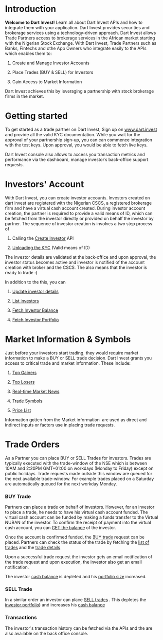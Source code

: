 # Introduction
**Welcome to Dart Invest!** Learn all about Dart Invest APIs and how to integrate them with your application. Dart Invest provides securities and brokerage services using a technology-driven approach. Dart Invest allows Trade Partners access to brokerage services in the African market starting with the Nigerian Stock Exchange. With Dart Invest, Trade Partners such as Banks, Fintechs and othe App Owners who integrate easily to the APIs which enables them to: 

1. Create and Manage Investor Accounts

2. Place Trades (BUY & SELL) for Investors

3. Gain Access to Market Information

Dart Invest achieves this by leveraging a partnership with stock brokerage firms in the market.

# Getting started

To get started as a trade partner on Dart Invest, Sign up on www.dart.invest and provide all the valid KYC documentation. While you wait for the approval of your partnership sign-up, you can can commence integration with the test keys. Upon approval, you would be able to fetch live keys.

Dart Invest console also allows to access you transaction metrics and performance via the dashboard, manage investor’s back-office support requests.

# Investors' Account
With Dart Invest, you can create investor accounts. Investors created on dart invest are registered with the Nigerian CSCS, a registered brokerage firm and have a virtual cash account created. During investor account creation, the partner is required to provide a valid means of ID, which can be fetched from the investor directly or provided on behalf the investor by partner. The sequence of investor creation is involves a two step process of 

1. Calling the [Create Investor](api.md#create-investor) API  

2. [Uploading the KYC](api.md#upload-kyc) (Valid means of ID)

The investor details are validated at the back-office and upon approval, the investor status becomes active and investor is notified of the account creation with broker and the CSCS. The also means that the investor is ready to trade :)

In addition to the this, you can 

1. [Update investor details](api.md#update-investor)

2. [List investors](api.md#list-investors)

3. [Fetch Investor Balance](api.md#fetch-investor39s-balance)

4. [Fetch Investor Portfolio](api.md#fetch-investor39s-portfolio)

# Market Information & Symbols
Just before your investors start trading, they would require market information to make a BUY or SELL trade decision. Dart Invest grants you access to critical trade and market information. These include:

1. [Top Gainers](api.md#top-gainers-information)

2. [Top Losers](api.md#top-losers-information)

3. [Real-time Market News](api.md#market-news)

4. [Trade Symbols](api.md#symbols-list)

5. [Price List](api.md#price-list)

Information gotten from the Market information  are used as direct and indirect inputs or factors use in placing trade requests.

# Trade Orders

As a Partner you can place BUY or SELL Trades for investors. Trades are typically executed with the trade-window of the NSE which is between 10AM and 2:20PM GMT+01:00 on workdays (Monday to Friday) except on public holidays. Trade requests made outside this window are queued for the next available trade-window.  For example trades placed on a Saturday are automatically queued for the next workday Monday.

### BUY Trade

Partners can place a trade on behalf of investors. However, for an investor to place a trade, he needs to have his virtual cash account funded. The virtual cash account can be funded by making a funds transfer to the Virtual NUBAN of the investor.  To confirm the receipt of payment into the virtual cash account, you can [GET the balance](api.md#fetch-investor39s-balance) of the investor.

Once the account is confirmed funded, the [BUY trade](api.md#create-transaction)  request can be placed. Partners can check the status of the trade by fetching the [list of  trades](api.md#list-transactions-by-date)  and the [trade details](api.md#fetch-transactions-by-transaction-reference) 

Upon a successful trade request the investor gets an email notification of the trade request and upon execution, the investor also get an email notification.

The investor [cash balance](api.md#fetch-investor39s-balance) is  depleted and his [portfolio size](api.md#fetch-investor39s-portfolio)  increased.

### SELL Trade

In a similar order an investor can place [SELL trades](api.md#create-transaction) . This depletes the [investor portfolio](api.md#fetch-investor39s-portfolio)) and increases his [cash balance](api.md#fetch-investor39s-balance) 

### Transactions

The investor's transaction history can be fetched via the APIs and the are also available on the back office console.





